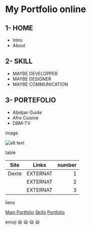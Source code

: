 
# My Portfolio online
## 1- HOME
* Intro
* About

## 2- SKILL
* MAYBE DEVELOPPER 
* MAYBE DESIGNER
* MAYBE COMMUNICATION


## 3- PORTEFOLIO

* Abidjan Guide
* Afro Cuisine 
* DBM-TV 


image

![alt text](https://dexterouattara.github.io/first/img/about.jpg)

table


| Site          | Links           | number  |
| ------------- |:-------------:| -----:|
| Dexte         | EXTERNAT      |      1|
|               | EXTERNAT      |      2| 
|               | EXTERNAT      |      3|

liens

[Main Portfolio](https://dexterouattara.github.io/first/)
[Skills](https://dexterouattara.github.io/first/skills.html)
[Portfolio](https://dexterouattara.github.io/first/portefolio.html)

emoji
:smiley: :smiley: :smiley: :smiley:
